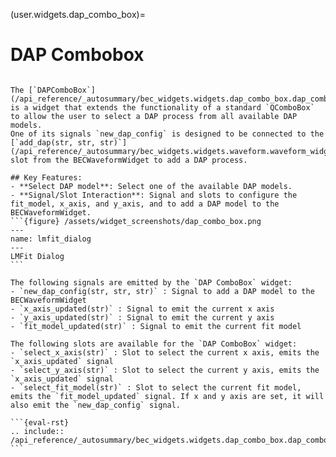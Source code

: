 (user.widgets.dap_combo_box)=

# DAP Combobox

````{tab} Overview

The [`DAPComboBox`](/api_reference/_autosummary/bec_widgets.widgets.dap_combo_box.dap_combo_box.DAPComboBox) is a widget that extends the functionality of a standard `QComboBox` to allow the user to select a DAP process from all available DAP models.
One of its signals `new_dap_config` is designed to be connected to the [`add_dap(str, str, str)`](/api_reference/_autosummary/bec_widgets.widgets.waveform.waveform_widget.BECWaveformWidget.rst#bec_widgets.widgets.waveform.waveform_widget.BECWaveformWidget.add_dap) slot from the BECWaveformWidget to add a DAP process.

## Key Features:
- **Select DAP model**: Select one of the available DAP models.
- **Signal/Slot Interaction**: Signal and slots to configure the fit_model, x_axis, and y_axis, and to add a DAP model to the BECWaveformWidget.
```{figure} /assets/widget_screenshots/dap_combo_box.png
---
name: lmfit_dialog
---
LMFit Dialog
```
````
````{tab} Summary of Signals
The following signals are emitted by the `DAP ComboBox` widget:
- `new_dap_config(str, str, str)` : Signal to add a DAP model to the BECWaveformWidget
- `x_axis_updated(str)` : Signal to emit the current x axis
- `y_axis_updated(str)` : Signal to emit the current y axis
- `fit_model_updated(str)` : Signal to emit the current fit model
````
````{tab} Summary of Slots
The following slots are available for the `DAP ComboBox` widget:
- `select_x_axis(str)` : Slot to select the current x axis, emits the `x_axis_updated` signal
- `select_y_axis(str)` : Slot to select the current y axis, emits the `x_axis_updated` signal
- `select_fit_model(str)` : Slot to select the current fit model, emits the `fit_model_updated` signal. If x and y axis are set, it will also emit the `new_dap_config` signal.
````
````{tab} API
```{eval-rst} 
.. include:: /api_reference/_autosummary/bec_widgets.widgets.dap_combo_box.dap_combo_box.DAPCombobox.rst
```
````









